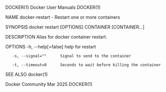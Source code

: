 DOCKER(1)							      Docker User Manuals							     DOCKER(1)

NAME
       docker-restart - Restart one or more containers

SYNOPSIS
       docker restart [OPTIONS] CONTAINER [CONTAINER...]

DESCRIPTION
       Alias for docker container restart.

OPTIONS
       -h, --help[=false]      help for restart

       -s, --signal=""	    Signal to send to the container

       -t, --timeout=0	    Seconds to wait before killing the container

SEE ALSO
       docker(1)

Docker Community							   Mar 2025								     DOCKER(1)
